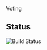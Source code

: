 Voting

## Status
![Build Status](https://magnum.travis-ci.com/nelmiux/cs371p-voting.svg?token=d7DyZsL5MGsgRrcqFYN1&branch=dev-branch)
